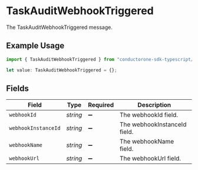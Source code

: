 # TaskAuditWebhookTriggered

The TaskAuditWebhookTriggered message.

## Example Usage

```typescript
import { TaskAuditWebhookTriggered } from "conductorone-sdk-typescript/sdk/models/shared";

let value: TaskAuditWebhookTriggered = {};
```

## Fields

| Field                        | Type                         | Required                     | Description                  |
| ---------------------------- | ---------------------------- | ---------------------------- | ---------------------------- |
| `webhookId`                  | *string*                     | :heavy_minus_sign:           | The webhookId field.         |
| `webhookInstanceId`          | *string*                     | :heavy_minus_sign:           | The webhookInstanceId field. |
| `webhookName`                | *string*                     | :heavy_minus_sign:           | The webhookName field.       |
| `webhookUrl`                 | *string*                     | :heavy_minus_sign:           | The webhookUrl field.        |
